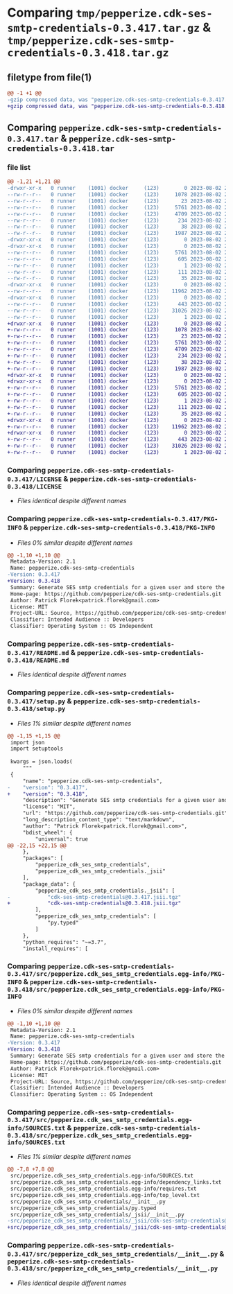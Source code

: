 # Comparing `tmp/pepperize.cdk-ses-smtp-credentials-0.3.417.tar.gz` & `tmp/pepperize.cdk-ses-smtp-credentials-0.3.418.tar.gz`

## filetype from file(1)

```diff
@@ -1 +1 @@
-gzip compressed data, was "pepperize.cdk-ses-smtp-credentials-0.3.417.tar", last modified: Wed Aug  2 22:33:08 2023, max compression
+gzip compressed data, was "pepperize.cdk-ses-smtp-credentials-0.3.418.tar", last modified: Wed Aug  2 22:38:05 2023, max compression
```

## Comparing `pepperize.cdk-ses-smtp-credentials-0.3.417.tar` & `pepperize.cdk-ses-smtp-credentials-0.3.418.tar`

### file list

```diff
@@ -1,21 +1,21 @@
-drwxr-xr-x   0 runner    (1001) docker     (123)        0 2023-08-02 22:33:08.163632 pepperize.cdk-ses-smtp-credentials-0.3.417/
--rw-r--r--   0 runner    (1001) docker     (123)     1078 2023-08-02 22:32:56.000000 pepperize.cdk-ses-smtp-credentials-0.3.417/LICENSE
--rw-r--r--   0 runner    (1001) docker     (123)       23 2023-08-02 22:32:56.000000 pepperize.cdk-ses-smtp-credentials-0.3.417/MANIFEST.in
--rw-r--r--   0 runner    (1001) docker     (123)     5761 2023-08-02 22:33:08.163632 pepperize.cdk-ses-smtp-credentials-0.3.417/PKG-INFO
--rw-r--r--   0 runner    (1001) docker     (123)     4709 2023-08-02 22:32:56.000000 pepperize.cdk-ses-smtp-credentials-0.3.417/README.md
--rw-r--r--   0 runner    (1001) docker     (123)      234 2023-08-02 22:32:56.000000 pepperize.cdk-ses-smtp-credentials-0.3.417/pyproject.toml
--rw-r--r--   0 runner    (1001) docker     (123)       38 2023-08-02 22:33:08.163632 pepperize.cdk-ses-smtp-credentials-0.3.417/setup.cfg
--rw-r--r--   0 runner    (1001) docker     (123)     1987 2023-08-02 22:32:56.000000 pepperize.cdk-ses-smtp-credentials-0.3.417/setup.py
-drwxr-xr-x   0 runner    (1001) docker     (123)        0 2023-08-02 22:33:08.163632 pepperize.cdk-ses-smtp-credentials-0.3.417/src/
-drwxr-xr-x   0 runner    (1001) docker     (123)        0 2023-08-02 22:33:08.163632 pepperize.cdk-ses-smtp-credentials-0.3.417/src/pepperize.cdk_ses_smtp_credentials.egg-info/
--rw-r--r--   0 runner    (1001) docker     (123)     5761 2023-08-02 22:33:08.000000 pepperize.cdk-ses-smtp-credentials-0.3.417/src/pepperize.cdk_ses_smtp_credentials.egg-info/PKG-INFO
--rw-r--r--   0 runner    (1001) docker     (123)      605 2023-08-02 22:33:08.000000 pepperize.cdk-ses-smtp-credentials-0.3.417/src/pepperize.cdk_ses_smtp_credentials.egg-info/SOURCES.txt
--rw-r--r--   0 runner    (1001) docker     (123)        1 2023-08-02 22:33:08.000000 pepperize.cdk-ses-smtp-credentials-0.3.417/src/pepperize.cdk_ses_smtp_credentials.egg-info/dependency_links.txt
--rw-r--r--   0 runner    (1001) docker     (123)      111 2023-08-02 22:33:08.000000 pepperize.cdk-ses-smtp-credentials-0.3.417/src/pepperize.cdk_ses_smtp_credentials.egg-info/requires.txt
--rw-r--r--   0 runner    (1001) docker     (123)       35 2023-08-02 22:33:08.000000 pepperize.cdk-ses-smtp-credentials-0.3.417/src/pepperize.cdk_ses_smtp_credentials.egg-info/top_level.txt
-drwxr-xr-x   0 runner    (1001) docker     (123)        0 2023-08-02 22:33:08.163632 pepperize.cdk-ses-smtp-credentials-0.3.417/src/pepperize_cdk_ses_smtp_credentials/
--rw-r--r--   0 runner    (1001) docker     (123)    11962 2023-08-02 22:32:56.000000 pepperize.cdk-ses-smtp-credentials-0.3.417/src/pepperize_cdk_ses_smtp_credentials/__init__.py
-drwxr-xr-x   0 runner    (1001) docker     (123)        0 2023-08-02 22:33:08.163632 pepperize.cdk-ses-smtp-credentials-0.3.417/src/pepperize_cdk_ses_smtp_credentials/_jsii/
--rw-r--r--   0 runner    (1001) docker     (123)      443 2023-08-02 22:32:56.000000 pepperize.cdk-ses-smtp-credentials-0.3.417/src/pepperize_cdk_ses_smtp_credentials/_jsii/__init__.py
--rw-r--r--   0 runner    (1001) docker     (123)    31026 2023-08-02 22:32:56.000000 pepperize.cdk-ses-smtp-credentials-0.3.417/src/pepperize_cdk_ses_smtp_credentials/_jsii/cdk-ses-smtp-credentials@0.3.417.jsii.tgz
--rw-r--r--   0 runner    (1001) docker     (123)        1 2023-08-02 22:32:56.000000 pepperize.cdk-ses-smtp-credentials-0.3.417/src/pepperize_cdk_ses_smtp_credentials/py.typed
+drwxr-xr-x   0 runner    (1001) docker     (123)        0 2023-08-02 22:38:05.063829 pepperize.cdk-ses-smtp-credentials-0.3.418/
+-rw-r--r--   0 runner    (1001) docker     (123)     1078 2023-08-02 22:37:50.000000 pepperize.cdk-ses-smtp-credentials-0.3.418/LICENSE
+-rw-r--r--   0 runner    (1001) docker     (123)       23 2023-08-02 22:37:50.000000 pepperize.cdk-ses-smtp-credentials-0.3.418/MANIFEST.in
+-rw-r--r--   0 runner    (1001) docker     (123)     5761 2023-08-02 22:38:05.063829 pepperize.cdk-ses-smtp-credentials-0.3.418/PKG-INFO
+-rw-r--r--   0 runner    (1001) docker     (123)     4709 2023-08-02 22:37:50.000000 pepperize.cdk-ses-smtp-credentials-0.3.418/README.md
+-rw-r--r--   0 runner    (1001) docker     (123)      234 2023-08-02 22:37:50.000000 pepperize.cdk-ses-smtp-credentials-0.3.418/pyproject.toml
+-rw-r--r--   0 runner    (1001) docker     (123)       38 2023-08-02 22:38:05.063829 pepperize.cdk-ses-smtp-credentials-0.3.418/setup.cfg
+-rw-r--r--   0 runner    (1001) docker     (123)     1987 2023-08-02 22:37:50.000000 pepperize.cdk-ses-smtp-credentials-0.3.418/setup.py
+drwxr-xr-x   0 runner    (1001) docker     (123)        0 2023-08-02 22:38:05.059829 pepperize.cdk-ses-smtp-credentials-0.3.418/src/
+drwxr-xr-x   0 runner    (1001) docker     (123)        0 2023-08-02 22:38:05.063829 pepperize.cdk-ses-smtp-credentials-0.3.418/src/pepperize.cdk_ses_smtp_credentials.egg-info/
+-rw-r--r--   0 runner    (1001) docker     (123)     5761 2023-08-02 22:38:05.000000 pepperize.cdk-ses-smtp-credentials-0.3.418/src/pepperize.cdk_ses_smtp_credentials.egg-info/PKG-INFO
+-rw-r--r--   0 runner    (1001) docker     (123)      605 2023-08-02 22:38:05.000000 pepperize.cdk-ses-smtp-credentials-0.3.418/src/pepperize.cdk_ses_smtp_credentials.egg-info/SOURCES.txt
+-rw-r--r--   0 runner    (1001) docker     (123)        1 2023-08-02 22:38:05.000000 pepperize.cdk-ses-smtp-credentials-0.3.418/src/pepperize.cdk_ses_smtp_credentials.egg-info/dependency_links.txt
+-rw-r--r--   0 runner    (1001) docker     (123)      111 2023-08-02 22:38:05.000000 pepperize.cdk-ses-smtp-credentials-0.3.418/src/pepperize.cdk_ses_smtp_credentials.egg-info/requires.txt
+-rw-r--r--   0 runner    (1001) docker     (123)       35 2023-08-02 22:38:05.000000 pepperize.cdk-ses-smtp-credentials-0.3.418/src/pepperize.cdk_ses_smtp_credentials.egg-info/top_level.txt
+drwxr-xr-x   0 runner    (1001) docker     (123)        0 2023-08-02 22:38:05.063829 pepperize.cdk-ses-smtp-credentials-0.3.418/src/pepperize_cdk_ses_smtp_credentials/
+-rw-r--r--   0 runner    (1001) docker     (123)    11962 2023-08-02 22:37:50.000000 pepperize.cdk-ses-smtp-credentials-0.3.418/src/pepperize_cdk_ses_smtp_credentials/__init__.py
+drwxr-xr-x   0 runner    (1001) docker     (123)        0 2023-08-02 22:38:05.063829 pepperize.cdk-ses-smtp-credentials-0.3.418/src/pepperize_cdk_ses_smtp_credentials/_jsii/
+-rw-r--r--   0 runner    (1001) docker     (123)      443 2023-08-02 22:37:50.000000 pepperize.cdk-ses-smtp-credentials-0.3.418/src/pepperize_cdk_ses_smtp_credentials/_jsii/__init__.py
+-rw-r--r--   0 runner    (1001) docker     (123)    31026 2023-08-02 22:37:50.000000 pepperize.cdk-ses-smtp-credentials-0.3.418/src/pepperize_cdk_ses_smtp_credentials/_jsii/cdk-ses-smtp-credentials@0.3.418.jsii.tgz
+-rw-r--r--   0 runner    (1001) docker     (123)        1 2023-08-02 22:37:50.000000 pepperize.cdk-ses-smtp-credentials-0.3.418/src/pepperize_cdk_ses_smtp_credentials/py.typed
```

### Comparing `pepperize.cdk-ses-smtp-credentials-0.3.417/LICENSE` & `pepperize.cdk-ses-smtp-credentials-0.3.418/LICENSE`

 * *Files identical despite different names*

### Comparing `pepperize.cdk-ses-smtp-credentials-0.3.417/PKG-INFO` & `pepperize.cdk-ses-smtp-credentials-0.3.418/PKG-INFO`

 * *Files 0% similar despite different names*

```diff
@@ -1,10 +1,10 @@
 Metadata-Version: 2.1
 Name: pepperize.cdk-ses-smtp-credentials
-Version: 0.3.417
+Version: 0.3.418
 Summary: Generate SES smtp credentials for a given user and store the credentials in a SecretsManager Secret.
 Home-page: https://github.com/pepperize/cdk-ses-smtp-credentials.git
 Author: Patrick Florek<patrick.florek@gmail.com>
 License: MIT
 Project-URL: Source, https://github.com/pepperize/cdk-ses-smtp-credentials.git
 Classifier: Intended Audience :: Developers
 Classifier: Operating System :: OS Independent
```

### Comparing `pepperize.cdk-ses-smtp-credentials-0.3.417/README.md` & `pepperize.cdk-ses-smtp-credentials-0.3.418/README.md`

 * *Files identical despite different names*

### Comparing `pepperize.cdk-ses-smtp-credentials-0.3.417/setup.py` & `pepperize.cdk-ses-smtp-credentials-0.3.418/setup.py`

 * *Files 1% similar despite different names*

```diff
@@ -1,15 +1,15 @@
 import json
 import setuptools
 
 kwargs = json.loads(
     """
 {
     "name": "pepperize.cdk-ses-smtp-credentials",
-    "version": "0.3.417",
+    "version": "0.3.418",
     "description": "Generate SES smtp credentials for a given user and store the credentials in a SecretsManager Secret.",
     "license": "MIT",
     "url": "https://github.com/pepperize/cdk-ses-smtp-credentials.git",
     "long_description_content_type": "text/markdown",
     "author": "Patrick Florek<patrick.florek@gmail.com>",
     "bdist_wheel": {
         "universal": true
@@ -22,15 +22,15 @@
     },
     "packages": [
         "pepperize_cdk_ses_smtp_credentials",
         "pepperize_cdk_ses_smtp_credentials._jsii"
     ],
     "package_data": {
         "pepperize_cdk_ses_smtp_credentials._jsii": [
-            "cdk-ses-smtp-credentials@0.3.417.jsii.tgz"
+            "cdk-ses-smtp-credentials@0.3.418.jsii.tgz"
         ],
         "pepperize_cdk_ses_smtp_credentials": [
             "py.typed"
         ]
     },
     "python_requires": "~=3.7",
     "install_requires": [
```

### Comparing `pepperize.cdk-ses-smtp-credentials-0.3.417/src/pepperize.cdk_ses_smtp_credentials.egg-info/PKG-INFO` & `pepperize.cdk-ses-smtp-credentials-0.3.418/src/pepperize.cdk_ses_smtp_credentials.egg-info/PKG-INFO`

 * *Files 0% similar despite different names*

```diff
@@ -1,10 +1,10 @@
 Metadata-Version: 2.1
 Name: pepperize.cdk-ses-smtp-credentials
-Version: 0.3.417
+Version: 0.3.418
 Summary: Generate SES smtp credentials for a given user and store the credentials in a SecretsManager Secret.
 Home-page: https://github.com/pepperize/cdk-ses-smtp-credentials.git
 Author: Patrick Florek<patrick.florek@gmail.com>
 License: MIT
 Project-URL: Source, https://github.com/pepperize/cdk-ses-smtp-credentials.git
 Classifier: Intended Audience :: Developers
 Classifier: Operating System :: OS Independent
```

### Comparing `pepperize.cdk-ses-smtp-credentials-0.3.417/src/pepperize.cdk_ses_smtp_credentials.egg-info/SOURCES.txt` & `pepperize.cdk-ses-smtp-credentials-0.3.418/src/pepperize.cdk_ses_smtp_credentials.egg-info/SOURCES.txt`

 * *Files 1% similar despite different names*

```diff
@@ -7,8 +7,8 @@
 src/pepperize.cdk_ses_smtp_credentials.egg-info/SOURCES.txt
 src/pepperize.cdk_ses_smtp_credentials.egg-info/dependency_links.txt
 src/pepperize.cdk_ses_smtp_credentials.egg-info/requires.txt
 src/pepperize.cdk_ses_smtp_credentials.egg-info/top_level.txt
 src/pepperize_cdk_ses_smtp_credentials/__init__.py
 src/pepperize_cdk_ses_smtp_credentials/py.typed
 src/pepperize_cdk_ses_smtp_credentials/_jsii/__init__.py
-src/pepperize_cdk_ses_smtp_credentials/_jsii/cdk-ses-smtp-credentials@0.3.417.jsii.tgz
+src/pepperize_cdk_ses_smtp_credentials/_jsii/cdk-ses-smtp-credentials@0.3.418.jsii.tgz
```

### Comparing `pepperize.cdk-ses-smtp-credentials-0.3.417/src/pepperize_cdk_ses_smtp_credentials/__init__.py` & `pepperize.cdk-ses-smtp-credentials-0.3.418/src/pepperize_cdk_ses_smtp_credentials/__init__.py`

 * *Files identical despite different names*

